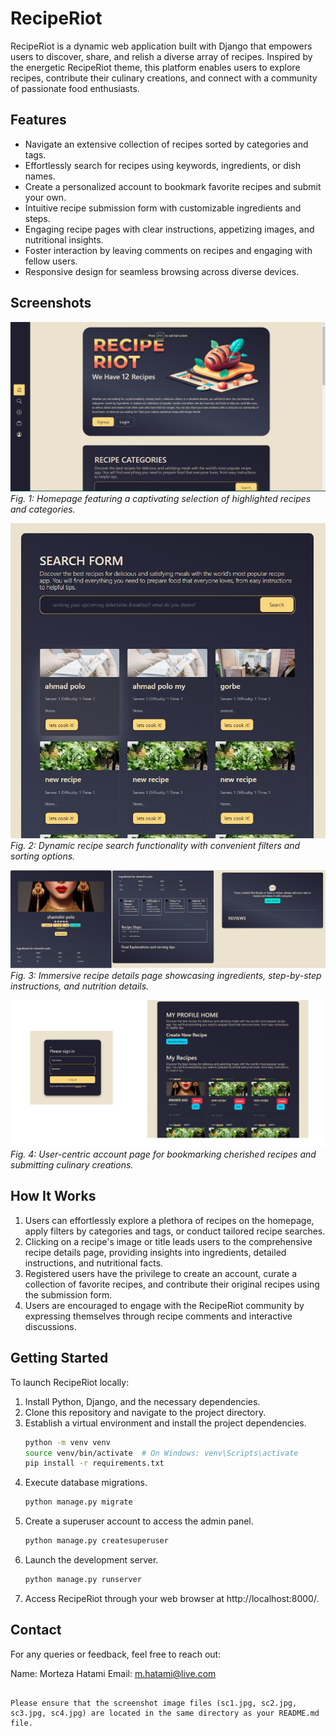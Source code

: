 # RecipeRiot

RecipeRiot is a dynamic web application built with Django that empowers users to discover, share, and relish a diverse array of recipes. Inspired by the energetic RecipeRiot theme, this platform enables users to explore recipes, contribute their culinary creations, and connect with a community of passionate food enthusiasts.

## Features

- Navigate an extensive collection of recipes sorted by categories and tags.
- Effortlessly search for recipes using keywords, ingredients, or dish names.
- Create a personalized account to bookmark favorite recipes and submit your own.
- Intuitive recipe submission form with customizable ingredients and steps.
- Engaging recipe pages with clear instructions, appetizing images, and nutritional insights.
- Foster interaction by leaving comments on recipes and engaging with fellow users.
- Responsive design for seamless browsing across diverse devices.

## Screenshots

![Screenshot 1](sc1.jpg)
*Fig. 1: Homepage featuring a captivating selection of highlighted recipes and categories.*

![Screenshot 2](sc2.jpg)
*Fig. 2: Dynamic recipe search functionality with convenient filters and sorting options.*

![Screenshot 3](sc3.jpg)
*Fig. 3: Immersive recipe details page showcasing ingredients, step-by-step instructions, and nutrition details.*

![Screenshot 4](sc4.jpg)
*Fig. 4: User-centric account page for bookmarking cherished recipes and submitting culinary creations.*

## How It Works

1. Users can effortlessly explore a plethora of recipes on the homepage, apply filters by categories and tags, or conduct tailored recipe searches.
2. Clicking on a recipe's image or title leads users to the comprehensive recipe details page, providing insights into ingredients, detailed instructions, and nutritional facts.
3. Registered users have the privilege to create an account, curate a collection of favorite recipes, and contribute their original recipes using the submission form.
4. Users are encouraged to engage with the RecipeRiot community by expressing themselves through recipe comments and interactive discussions.

## Getting Started

To launch RecipeRiot locally:

1. Install Python, Django, and the necessary dependencies.
2. Clone this repository and navigate to the project directory.
3. Establish a virtual environment and install the project dependencies.
   ```bash
   python -m venv venv
   source venv/bin/activate  # On Windows: venv\Scripts\activate
   pip install -r requirements.txt
   ```
4. Execute database migrations.
   ```bash
   python manage.py migrate
   ```
5. Create a superuser account to access the admin panel.
   ```bash
   python manage.py createsuperuser
   ```
6. Launch the development server.
   ```bash
   python manage.py runserver
   ```
7. Access RecipeRiot through your web browser at http://localhost:8000/.

## Contact

For any queries or feedback, feel free to reach out:

Name: Morteza Hatami 
Email: m.hatami@live.com
```

Please ensure that the screenshot image files (sc1.jpg, sc2.jpg, sc3.jpg, sc4.jpg) are located in the same directory as your README.md file.
